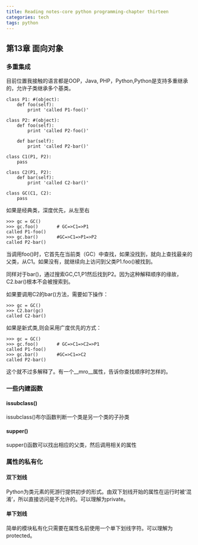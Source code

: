 ```yaml
---
title: Reading notes-core python programming-chapter thirteen
categories: tech
tags: python
---
```


## 第13章 面向对象 ##

### 多重集成 ###

目前位置我接触的语言都是OOP，Java, PHP，Python,Python是支持多重继承的，允许子类继承多个基类。

    class P1: #(object):
        def foo(self):
            print 'called P1-foo()'

    class P2: #(object):
        def foo(self):
            print 'called P2-foo()'

        def bar(self):
            print 'called P2-bar()'

    class C1(P1, P2):
        pass

    class C2(P1, P2):
        def bar(self):
            print 'called C2-bar()'

    class GC(C1, C2):
        pass

如果是经典类，深度优先，从左至右

    >>> gc = GC()
    >>> gc.foo()       # GC=>C1=>P1
    called P1-foo()
    >>> gc.bar()       #GC=>C1=>P1=>P2
    called P2-bar()

当调用foo()时，它首先在当前类（GC）中查找，如果没找到，就向上查找最亲的父类，从C1。如果没有，就继续向上访问到父类P1.foo()被找到。

同样对于bar()，通过搜索GC,C1,P1然后找到P2。因为这种解释顺序的缘故，C2.bar()根本不会被搜索到。

如果要调用C2的bar()方法，需要如下操作：

    >>> gc = GC()
    >>> C2.bar(gc)
    called C2-bar()

如果是新式类,则会采用广度优先的方式：

    >>> gc = GC()
    >>> gc.foo()       # GC=>C1=>C2=>P1
    called P1-foo()
    >>> gc.bar()       #GC=>C1=>C2
    called P2-bar()

这个就不过多解释了。有一个__mro__属性，告诉你查找顺序时怎样的。

### 一些内建函数 ###

#### issubclass() ####

issubclass()布尔函数判断一个类是另一个类的子孙类

#### supper() ####

supper()函数可以找出相应的父类，然后调用相关的属性

### 属性的私有化 ###

#### 双下划线 ####

Python为类元素的死游行提供初步的形式。由双下划线开始的属性在运行时被‘混淆’，所以直接访问是不允许的。可以理解为private。

#### 单下划线 ####

简单的模块私有化只需要在属性名前使用一个单下划线字符。可以理解为protected。

